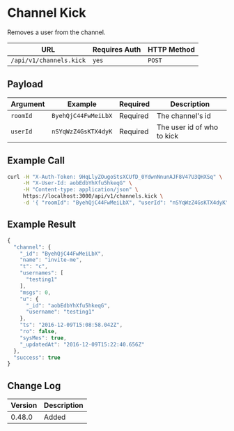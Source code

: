 # Channel Kick

Removes a user from the channel.

| URL                     | Requires Auth | HTTP Method |
| ----------------------- | ------------- | ----------- |
| `/api/v1/channels.kick` | `yes`         | `POST`      |

## Payload

| Argument | Example             | Required | Description                |
| -------- | ------------------- | -------- | -------------------------- |
| `roomId` | `ByehQjC44FwMeiLbX` | Required | The channel's id           |
| `userId` | `nSYqWzZ4GsKTX4dyK` | Required | The user id of who to kick |

## Example Call

```bash
curl -H "X-Auth-Token: 9HqLlyZOugoStsXCUfD_0YdwnNnunAJF8V47U3QHXSq" \
     -H "X-User-Id: aobEdbYhXfu5hkeqG" \
     -H "Content-type: application/json" \
     https://localhost:3000/api/v1/channels.kick \
     -d '{ "roomId": "ByehQjC44FwMeiLbX", "userId": "nSYqWzZ4GsKTX4dyK" }'
```

## Example Result

```javascript
{
  "channel": {
    "_id": "ByehQjC44FwMeiLbX",
    "name": "invite-me",
    "t": "c",
    "usernames": [
      "testing1"
    ],
    "msgs": 0,
    "u": {
      "_id": "aobEdbYhXfu5hkeqG",
      "username": "testing1"
    },
    "ts": "2016-12-09T15:08:58.042Z",
    "ro": false,
    "sysMes": true,
    "_updatedAt": "2016-12-09T15:22:40.656Z"
  },
  "success": true
}
```

## Change Log

| Version | Description |
| ------- | ----------- |
| 0.48.0  | Added       |
